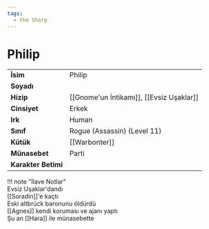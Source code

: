 ```yaml
---
tags:
  - the Sharp
---  
```

# Philip   
|  |  |  
|---|---|  
| **İsim** | Philip |  
| **Soyadı** |  |  
| **Hizip** | [[Gnome'un İntikamı]], [[Evsiz Uşaklar]] |  
| **Cinsiyet** | Erkek |  
| **Irk** | Human |  
| **Sınıf** | Rogue (Assassin) (Level 11) |  
| **Kütük** | [[Warbonter]] |  
| **Münasebet** | Parti |  
| **Karakter Betimi** |  |  
  
  
!!! note "İlave Notlar"  
	Evsiz Uşaklar'dandı  
	[[Soradin]]'e kaçtı  
	Eski altbrück baronunu öldürdü  
	[[Agnes]] kendi koruması ve ajanı yaptı  
	Şu an [[Hara]] ile münasebette  
